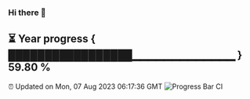 ### Hi there 👋
⏳ Year progress { █████████████████▁▁▁▁▁▁▁▁▁▁▁▁▁ } 59.80 %
---
⏰ Updated on Mon, 07 Aug 2023 06:17:36 GMT
![Progress Bar CI](https://github.com/liununu/liununu/workflows/Progress%20Bar%20CI/badge.svg)
